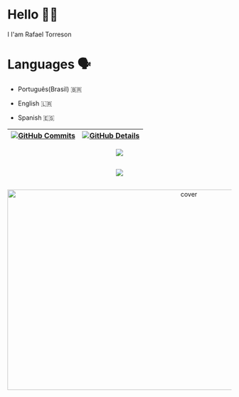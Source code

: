 # Hello 👋🏻
I I'am Rafael Torreson

# Languages 🗣
- Português(Brasil) 🇧🇷
- English 🇱🇷    
- Spanish 🇪🇸




  <!-- ![Status](./profile-3d-contrib/profile-night-rainbow.svg) -->
  

  
 | [![GitHub Commits](http://github-profile-summary-cards.vercel.app/api/cards/productive-time?username=rtorreson&theme=dracula&utcOffset=-3)](https://github.com/vn7n24fzkq/github-profile-summary-cards) | [![GitHub Details](http://github-profile-summary-cards.vercel.app/api/cards/profile-details?username=rtorreson&theme=dracula)](https://github.com/vn7n24fzkq/github-profile-summary-cards) |  
 | ----------- | ----------- |


 
  <div align="center" >
<a href="https://skillicons.dev"   >
  <img src="https://skillicons.dev/icons?i=git,python,c,cpp,gtk,java,go,prisma,javascript,typescript,rails,css,html,react,angular,next,tailwind,sass,nodejs,express,nest,vue,docker,figma,github,githubactions,jest,materialui,linux,styledcomponents,vercel,vite,flutter,bootstrap,mongodb,postgres,mysql,dynamodb,redis,terraform,ansible,kubernetes,jenkins,aws,azure,prometheus,grafana," />
</a>
  <br />

  </div>

 
##
   <div align="center" >
     <img src="https://github-profile-trophy.vercel.app/?username=isaac545454&row=1&column=6&theme=dracula&margin-w=15&margin-h=15"/>
  </div>
  
 

##

<div align="center" >
<img width="800" height="450" src="https://user-images.githubusercontent.com/74038190/225813708-98b745f2-7d22-48cf-9150-083f1b00d6c9.gif" alt="cover" />
</div>

 
  
  

  









 
  
  

  

